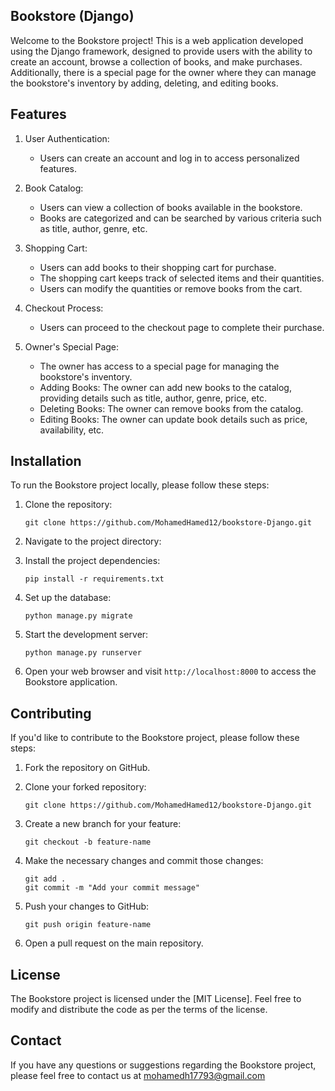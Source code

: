 ## Bookstore  (Django)

Welcome to the Bookstore project! This is a web application developed using the Django framework, designed to provide users with the ability to create an account, browse a collection of books, and make purchases. Additionally, there is a special page for the owner where they can manage the bookstore's inventory by adding, deleting, and editing books.

## Features

1.  User Authentication:
    
    -   Users can create an account and log in to access personalized features.
  
2.  Book Catalog:
    
    -   Users can view a collection of books available in the bookstore.
    -   Books are categorized and can be searched by various criteria such as title, author, genre, etc.
3.  Shopping Cart:
    
    -   Users can add books to their shopping cart for purchase.
    -   The shopping cart keeps track of selected items and their quantities.
    -   Users can modify the quantities or remove books from the cart.
4.  Checkout Process:
    
    -   Users can proceed to the checkout page to complete their purchase.
5.  Owner's Special Page:
    
    -   The owner has access to a special page for managing the bookstore's inventory.
    -   Adding Books: The owner can add new books to the catalog, providing details such as title, author, genre, price, etc.
    -   Deleting Books: The owner can remove books from the catalog.
    -   Editing Books: The owner can update book details such as price, availability, etc.

## Installation

To run the Bookstore project locally, please follow these steps:

1.  Clone the repository:
    
    ```
    git clone https://github.com/MohamedHamed12/bookstore-Django.git
    
    ```
    
2.  Navigate to the project directory:
    
3.  Install the project dependencies:
    
    ```
    pip install -r requirements.txt
    
    ```
    
4.  Set up the database:
    
    ```
    python manage.py migrate
    
    ```
    
5.  Start the development server:
    
    ```
    python manage.py runserver
    
    ```
    
6.  Open your web browser and visit `http://localhost:8000` to access the Bookstore application.
    

## Contributing

If you'd like to contribute to the Bookstore project, please follow these steps:

1.  Fork the repository on GitHub.
    
2.  Clone your forked repository:
    
    ```
    git clone https://github.com/MohamedHamed12/bookstore-Django.git
    
    ```
    
3.  Create a new branch for your feature:
    
    ```
    git checkout -b feature-name
    
    ```
    
4.  Make the necessary changes and commit those changes:
    
    ```
    git add .
    git commit -m "Add your commit message"
    
    ```
    
5.  Push your changes to GitHub:
    
    ```
    git push origin feature-name
    
    ```
    
6.  Open a pull request on the main repository.
    

## License

The Bookstore project is licensed under the [MIT License]. Feel free to modify and distribute the code as per the terms of the license.

## Contact

If you have any questions or suggestions regarding the Bookstore project, please feel free to contact us at  mohamedh17793@gmail.com
